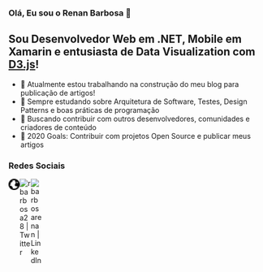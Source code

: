 ### Olá, Eu sou o Renan Barbosa 👋

## Sou Desenvolvedor Web em .NET, Mobile em Xamarin e entusiasta de Data Visualization com [D3.js][d3js]!

- 🔭 Atualmente estou trabalhando na construção do meu blog para publicação de artigos!
- 🌱 Sempre estudando sobre Arquitetura de Software, Testes, Design Patterns e boas práticas de programação
- 👯 Buscando contribuir com outros desenvolvedores, comunidades e criadores de conteúdo
- 🥅 2020 Goals: Contribuir com projetos Open Source e publicar meus artigos

### Redes Sociais

[<img align="left" alt="github.com/barbosa-renan" width="22px" src="https://raw.githubusercontent.com/iconic/open-iconic/master/svg/globe.svg" />][github]
[<img align="left" alt="rbarbosa28 | Twitter" width="22px" src="https://cdn.jsdelivr.net/npm/simple-icons@v3/icons/twitter.svg" />][twitter]
[<img align="left" alt="barbosarenan | LinkedIn" width="22px" src="https://cdn.jsdelivr.net/npm/simple-icons@v3/icons/linkedin.svg" />][linkedin]

[d3js]: https://d3js.org/
[github]: https://github.com/barbosa-renan
[twitter]: https://twitter.com/rbarbosa28
[linkedin]: https://www.linkedin.com/in/barbosarenan/
